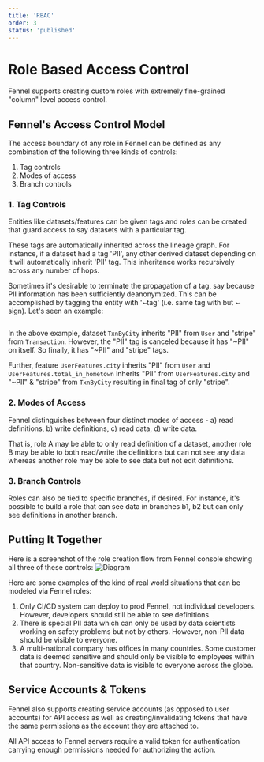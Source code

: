```yaml
---
title: 'RBAC'
order: 3
status: 'published'
---
```


# Role Based Access Control

Fennel supports creating custom roles with extremely fine-grained "column" level 
access control. 

## Fennel's Access Control Model
The access boundary of any role in Fennel can be defined as any combination of 
the following three kinds of controls:

1. Tag controls
2. Modes of access
3. Branch controls

### 1. Tag Controls
Entities like datasets/features can be given tags and roles can be created 
that guard access to say datasets with a particular tag.

These tags are automatically inherited across the lineage graph. For instance, if
a dataset had a tag 'PII', any other derived dataset depending on it will 
automatically inherit 'PII' tag. This inheritance works recursively
across any number of hops. 

Sometimes it's desirable to terminate the propagation of a tag, say because PII
information has been sufficiently deanonymized. This can be accomplished by 
tagging the entity with '~tag' (i.e. same tag with but ~ sign). Let's seen an
example:

<pre snippet="security/rbac#tag_propagation"></pre>

In the above example, dataset `TxnByCity` inherits "PII" from `User` and "stripe"
from `Transaction`. However, the "PII" tag is canceled because it has "~PII" on 
itself. So finally, it has "~PII" and "stripe" tags.

Further, feature `UserFeatures.city` inherits "PII" from `User` and `UserFeatures.total_in_hometown`
inherits "PII" from `UserFeatures.city` and "~PII" & "stripe" from `TxnByCity` 
resulting in final tag of only "stripe".

### 2. Modes of Access
Fennel distinguishes between four distinct modes of access - a) read definitions, 
b) write definitions, c) read data, d) write data. 

That is, role A may be able to only read definition of a dataset, another role 
B may be able to both read/write the definitions but can not see any data 
whereas another role may be able to see data but not edit definitions.

### 3. Branch Controls
Roles can also be tied to specific branches, if desired. For instance, it's possible
to build a role that can see data in branches b1, b2 but can only see definitions
in another branch.

## Putting It Together
Here is a screenshot of the role creation flow from Fennel console showing
all three of these controls:
![Diagram](/assets/rbac.png)

Here are some examples of the kind of real world situations that can be modeled
via Fennel roles:

1. Only CI/CD system can deploy to prod Fennel, not individual developers. However,
   developers should still be able to see definitions. 
2. There is special PII data which can only be used by data scientists working 
   on safety problems but not by others. However, non-PII data should be visible
   to everyone. 
3. A multi-national company has offices in many countries. Some customer data is
   deemed sensitive and should only be visible to employees within that country.
   Non-sensitive data is visible to everyone across the globe.

## Service Accounts & Tokens
Fennel also supports creating service accounts (as opposed to user accounts) for
API access as well as creating/invalidating tokens that have the same permissions
as the account they are attached to.

All API access to Fennel servers require a valid token for authentication carrying
enough permissions needed for authorizing the action.